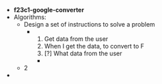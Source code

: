 - **f23c1-google-converter**
- Algorithms:
	- Design a set of instructions to solve a problem
		- 1. Get data from the user
		  2. When I get the data, to convert to F
		  3. [?] What data from the user
			-
	- 2
-